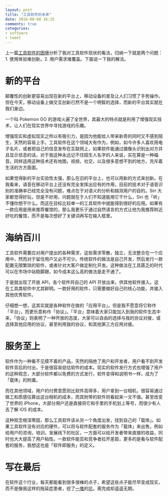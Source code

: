```yaml
---
layout: post
title: "工具软件的未来"
date: 2016-08-08 16:25
comments: true
categories: 
- software
- tweet
---
```


上一篇[工具软件的困境][1]分析了我对工具软件现状的看法，归纳一下就是两个问题：1. 使用体验难创新。2. 用户需求难覆盖。下面说一下我的解法。

# 新的平台

颠覆性的创新更容易出现在新的平台上，移动设备的普及让人们习惯了手势操作。但在今天，移动设备上做交互创新已然不是一个明智的选择，而新的平台其实就在我们身边。

一个叫 Pokemon GO 的游戏火遍了全世界，其最大的特点就是利用了增强现实技术，让人们在现实世界中寻找游戏的乐趣。

增强现实和虚拟现实之所以有吸引力，是因为他能给人带来新奇的同时又不感到陌生，天然的容易上手。工具软件在这个领域大有作为，例如，如今许多人喜欢用电子名片，或者把自己的信息发布在互联网上，如果软件能通过摄像头识别出对方并且显示信息的话，对于我这种永远记不住陌生人名字的人来说，实在算是一种福音。同样适用这种技术还有地图，视频，社交，以及很多意想不到的地方，充斥着生活的方方面面。

如果觉得新的平台实验性太强，那么在旧的平台上，也可以用新的方式来创新。在我看来，语音在移动平台上还没有完全发挥出应有的作用，目前的技术对于语音识别的准确率已经完全没有问题，难点在于对语义的分析和揣测用户的目的。Siri 大家都觉得好玩，但是不好用，问题就在于人们不知道能用它干什么，Siri 也「听」不懂你想干什么。而这在目标比较单一的工具软件中就能得到很好的应用。如果有一款应用是用来推荐餐馆的，那么我更乐于通过自然语言的方式让他为我推荐附近好吃的餐馆，而不是每次想好了关键词再写在输入框里。

# 海纳百川

工具软件需要应对用户提出的各种需求，这些需求零散，独立，无法整合在一个应用中，然而对于留住用户又必不可少。传统软件的做法是自己开发，然后发行一款配置无限繁琐的软件，或者针对大客户做定制化开发。这种做法在工具匮乏的时代可以在市场中站稳脚跟，如今成本这么高的做法是走不通了。

于是就出现了开放 API，各个软件将自己的 API 开放出来，供其他软件接入。这在工具类软件中尤其鲜明。一款好用的软件，只需要做好自己的核心功能，并接入其他优秀软件。

仔细想一想，这其实就是各种软件在做的「应用平台」。但是我不愿意将它称作「平台」，而更乐意称作「协议」。「平台」意味着大家只能加入到我的软件生态中来，「协议」则表明了一种开放的态度，大家可以自由的选择与我的协议对接，或选择其他应用的协议，甚至利用我的协议，和其他第三方应用对接。

# 服务至上

软件作为一种看不见摸不着的产品，天然的隔绝了用户和开发者，用户看不到开发软件背后的付出，于是很容易低估软件的成本。现实的软件发行方式也增强了用户的这种观念，大部分软件都以免费的方式发行，软件变得和说明书一样，成为了「载体」的附庸。

而在其他领域，用户的付费意愿则比软件高得多，用户拿到一台相机，很容易通过做工和质感估算出这台相机的成本，而其附带的软件则看起来一文不值。甚至改变了世界的 iPhone，大部分用户还是直接将它和手里的手机划上等号，而很少有人去了解 iOS 的成本。

这种观念根深蒂固，那么工具软件该从另一个角度出发，找到自己的「载体」。如果工具软件没有对应的硬件，可以将与软件配套的服务作为「载体」来出售。例如给用户的咨询，培训，发展线下的社区，一方面可以给开发者带来直接的收益，同时也大大提高了用户粘性。一款软件能否和竞争者拉开差距，更多的是看与软件配套的服务，我想这也是「软件即服务」的定义。

# 写在最后

在软件这个行业，每天都能看到很多很棒的点子，希望这些点子能尽早变成现实，而不是像我这样的拖延症患者，挖了[一堆][2]的[坑][3]，离完成却遥遥无期。

[1]:	2016-08-08-gong-ju-ruan-jian-de-kun-jing "工具软件的困境"
[2]:	https://github.com/sailxjx/Cycle "Cycle"
[3]:	https://github.com/sailxjx/storyship "Storyship"